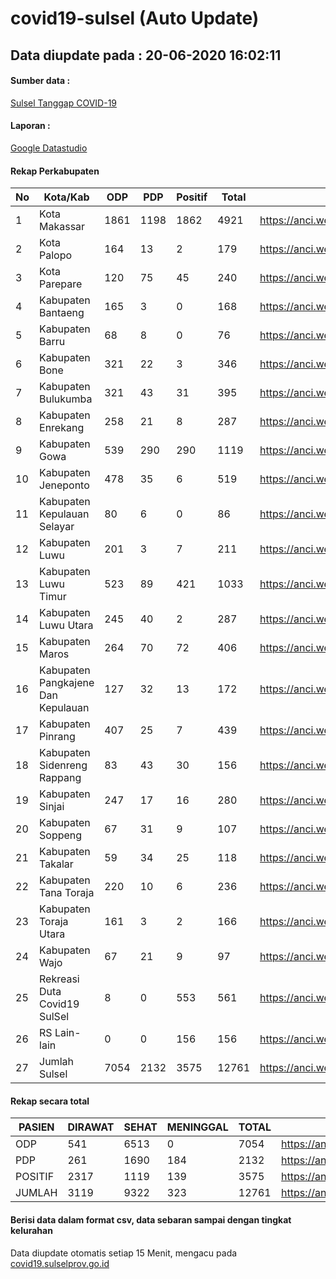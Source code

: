 
# covid19-sulsel (Auto Update)

## Data diupdate pada : 20-06-2020 16:02:11

#### Sumber data :
[Sulsel Tanggap COVID-19](https://covid19.sulselprov.go.id)

#### Laporan :
[Google Datastudio](https://datastudio.google.com/s/jythWGc1j4w)

#### Rekap Perkabupaten 
|No|Kota/Kab|ODP|PDP|Positif|Total|Link|
| --- | --- | --- | --- | --- | --- | --- |
|1|Kota Makassar|1861|1198|1862|4921|https://anci.web.id/cor/kota_makassar|
|2|Kota Palopo|164|13|2|179|https://anci.web.id/cor/kota_palopo|
|3|Kota Parepare|120|75|45|240|https://anci.web.id/cor/kota_parepare|
|4|Kabupaten Bantaeng|165|3|0|168|https://anci.web.id/cor/kabupaten_bantaeng|
|5|Kabupaten Barru|68|8|0|76|https://anci.web.id/cor/kabupaten_barru|
|6|Kabupaten Bone|321|22|3|346|https://anci.web.id/cor/kabupaten_bone|
|7|Kabupaten Bulukumba|321|43|31|395|https://anci.web.id/cor/kabupaten_bulukumba|
|8|Kabupaten Enrekang|258|21|8|287|https://anci.web.id/cor/kabupaten_enrekang|
|9|Kabupaten Gowa|539|290|290|1119|https://anci.web.id/cor/kabupaten_gowa|
|10|Kabupaten Jeneponto|478|35|6|519|https://anci.web.id/cor/kabupaten_jeneponto|
|11|Kabupaten Kepulauan Selayar|80|6|0|86|https://anci.web.id/cor/kabupaten_kepulauan_selayar|
|12|Kabupaten Luwu|201|3|7|211|https://anci.web.id/cor/kabupaten_luwu|
|13|Kabupaten Luwu Timur|523|89|421|1033|https://anci.web.id/cor/kabupaten_luwu_timur|
|14|Kabupaten Luwu Utara|245|40|2|287|https://anci.web.id/cor/kabupaten_luwu_utara|
|15|Kabupaten Maros|264|70|72|406|https://anci.web.id/cor/kabupaten_maros|
|16|Kabupaten Pangkajene Dan Kepulauan|127|32|13|172|https://anci.web.id/cor/kabupaten_pangkajene_dan_kepulauan|
|17|Kabupaten Pinrang|407|25|7|439|https://anci.web.id/cor/kabupaten_pinrang|
|18|Kabupaten Sidenreng Rappang|83|43|30|156|https://anci.web.id/cor/kabupaten_sidenreng_rappang|
|19|Kabupaten Sinjai|247|17|16|280|https://anci.web.id/cor/kabupaten_sinjai|
|20|Kabupaten Soppeng|67|31|9|107|https://anci.web.id/cor/kabupaten_soppeng|
|21|Kabupaten Takalar|59|34|25|118|https://anci.web.id/cor/kabupaten_takalar|
|22|Kabupaten Tana Toraja|220|10|6|236|https://anci.web.id/cor/kabupaten_tana_toraja|
|23|Kabupaten Toraja Utara|161|3|2|166|https://anci.web.id/cor/kabupaten_toraja_utara|
|24|Kabupaten Wajo|67|21|9|97|https://anci.web.id/cor/kabupaten_wajo|
|25|Rekreasi Duta Covid19 SulSel|8|0|553|561|https://anci.web.id/cor/rekreasi_duta_covid19_sulsel|
|26|RS Lain-lain|0|0|156|156|https://anci.web.id/cor/rs_lain-lain|
|27|Jumlah Sulsel|7054|2132|3575|12761|https://anci.web.id/cor/jumlah_sulsel|

#### Rekap secara total

| PASIEN | DIRAWAT | SEHAT | MENINGGAL | TOTAL | LINK |
| ---- | -------- | ---- | ---- |  ---- | ---- |
| ODP | 541 | 6513 | 0 | 7054 | https://anci.web.id/cor/odp_detail.html |
| PDP | 261 | 1690 | 184 | 2132 | https://anci.web.id/cor/pdp_detail.html |
| POSITIF | 2317 | 1119 | 139 | 3575 | https://anci.web.id/cor/positif_detail.html |
| JUMLAH | 3119 | 9322 | 323 | 12761 | https://anci.web.id/cor/jumlah_sulsel/ |

 
#### Berisi data dalam format csv, data sebaran sampai dengan tingkat kelurahan

Data diupdate otomatis setiap 15 Menit, mengacu pada [covid19.sulselprov.go.id](https://covid19.sulselprov.go.id)

